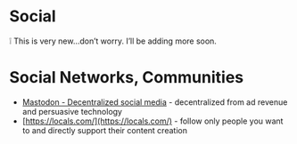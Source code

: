 # Social

<aside>
❕ This is very new…don’t worry. I’ll be adding more soon.

</aside>

# Social Networks, Communities

- [Mastodon - Decentralized social media](https://joinmastodon.org/) - decentralized from ad revenue and persuasive technology
- [https://locals.com/](https://locals.com/) - follow only people you want to and directly support their content creation
